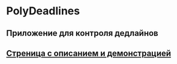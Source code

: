# PolyDeadlines

## Приложение для контроля дедлайнов
## [Стреница с описанием и демонстрацией](https://rodion56730.github.io/polydeadlinespage/)
